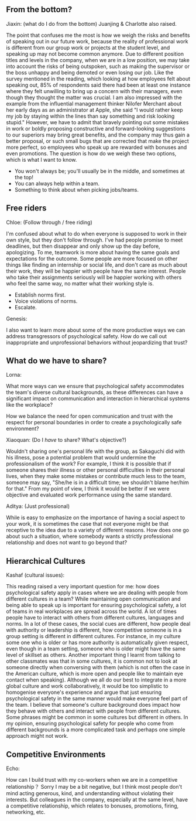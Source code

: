 
## From the bottom?

Jiaxin: (what do I do from the bottom) Juanjing & Charlotte also raised.

The point that confuses me the most is how we weigh the risks and benefits of speaking out in our future work, because the reality of professional work is different from our group work or projects at the student level, and speaking up may not become common anymore. Due to different position titles and levels in the company, when we are in a low position, we may take into account the risks of being outspoken, such as making the supervisor or the boss unhappy and being demoted or even losing our job.  Like the survey mentioned in the reading, which looking at how employees felt about speaking out, 85% of respondents said there had been at least one instance where they felt unwilling to bring up a concern with their managers, even though they thought the matter was crucial. I am also impressed with the example from the influential management thinker Nilofer Merchant about her early days as an administrator at Apple, she said "I would rather keep my job by staying within the lines than say something and risk looking stupid." However, we have to admit that bravely pointing out some mistakes in work or boldly proposing constructive and forward-looking suggestions to our superiors may bring great benefits, and the company may thus gain a better proposal, or such small bugs that are corrected that make the project more perfect, so employees who speak up are rewarded with bonuses and even promotions. The question is how do we weigh these two options, which is what I want to know.

- You won't always be; you'll usually be in the middle, and sometimes at the top!
- You can always help within a team.
- Something to think about when picking jobs/teams.

## Free riders

Chloe: (Follow through / free riding)

I'm confused about what to do when everyone is supposed to work in their own style, but they don't follow through. I've had people promise to meet deadlines, but then disappear and only show up the day before, apologizing. To me, teamwork is more about having the same goals and expectations for the outcome. Some people are more focused on other things like finding an internship or social life, and don't care as much about their work, they will be happier with people have the same interest. People who take their assignments seriously will be happier working with others who feel the same way, no matter what their working style is.

- Establish norms first.
- Voice violations of norms.
- Escalate.

Genesis:

I also want to learn more about some of the more productive ways we can address transgressors of psychological safety. How do we call out inappropriate and unprofessional behaviors without jeopardizing that trust?

## What do we have to share?

Lorna:

What more ways can we ensure that psychological safety accommodates the team's diverse cultural backgrounds, as these differences can have a significant impact on communication and interaction in hierarchical systems like the workplace?

How we balance the need for open communication and trust with the respect for personal boundaries in order to create a psychologically safe environment?

Xiaoquan: (Do I _have_ to share? What's objective?)

Wouldn't sharing one's personal life with the group, as Sakaguchi did with his illness, pose a potential problem that would undermine the professionalism of the work? For example, I think it is possible that if someone shares their illness or other personal difficulties in their personal lives, when they make some mistakes or contribute much less to the team, someone may say, "She/he is in a difficult time; we shouldn't blame her/him for that." From my point of view, I think it would be better if we were objective and evaluated work performance using the same standard.

Aditya: (Just professional)

While is easy to emphasize on the importance of having a social aspect to your work, it is sometimes the case that not everyone might be that receptive to the idea due to a variety of different reasons. How does one go about such a situation, where somebody wants a strictly professional relationship and does not want to go beyond that?

## Hierarchical Cultures

Kashaf (cultural issues):

This reading raised a very important question for me: how does psychological safety apply in cases where we are dealing with people from different cultures in a team? While maintaining open communication and being able to speak up is important for ensuring psychological safety, a lot of teams in real workplaces are spread across the world. A lot of times people have to interact with others from different cultures, languages and norms. In a lot of these cases, the social cues are different, how people deal with authority or leadership is different, how competitive someone is in a group setting is different in different cultures. For instance, in my culture some one who is older or has more authority is automatically given respect, even though in a team setting, someone who is older might have the same level of skillset as others. Another important thing I learnt from talking to other classmates was that in some cultures, it is common not to look at someone directly when conversing with them (which is not often the case in the American culture, which is more open and people like to maintain eye contact when speaking). Although we all do our best to integrate in a more global culture and work collaboratively, it would be too simplistic to homogenise everyone's experience and argue that just ensuring psychological safety in the same manner would make everyone feel part of the team. I believe that someone's culture background does impact how they behave with others and interact with people from different cultures. Some phrases might be common in some cultures but different in others. In my opinion, ensuring psychological safety for people who come from different backgrounds is a more complicated task and perhaps one simple approach might not work.

## Competitive Environments

Echo:

How can I build trust with my co-workers when we are in a competitive relationship？ Sorry I may be a bit negative, but I think most people don't mind acting generous, kind, and understanding without violating their interests. But colleagues in the company, especially at the same level, have a competitive relationship, which relates to bonuses, promotions, firing, networking, etc.
